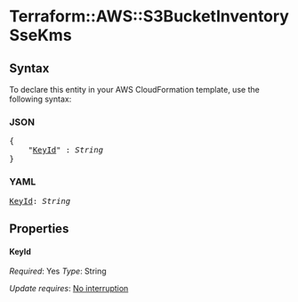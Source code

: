 # Terraform::AWS::S3BucketInventory SseKms

## Syntax

To declare this entity in your AWS CloudFormation template, use the following syntax:

### JSON

<pre>
{
    "<a href="#keyid" title="KeyId">KeyId</a>" : <i>String</i>
}
</pre>

### YAML

<pre>
<a href="#keyid" title="KeyId">KeyId</a>: <i>String</i>
</pre>

## Properties

#### KeyId

_Required_: Yes
_Type_: String

_Update requires_: [No interruption](https://docs.aws.amazon.com/AWSCloudFormation/latest/UserGuide/using-cfn-updating-stacks-update-behaviors.html#update-no-interrupt)

